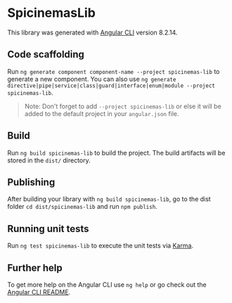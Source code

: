 # SpicinemasLib

This library was generated with [Angular CLI](https://github.com/angular/angular-cli) version 8.2.14.

## Code scaffolding

Run `ng generate component component-name --project spicinemas-lib` to generate a new component. You can also use `ng generate directive|pipe|service|class|guard|interface|enum|module --project spicinemas-lib`.
> Note: Don't forget to add `--project spicinemas-lib` or else it will be added to the default project in your `angular.json` file. 

## Build

Run `ng build spicinemas-lib` to build the project. The build artifacts will be stored in the `dist/` directory.

## Publishing

After building your library with `ng build spicinemas-lib`, go to the dist folder `cd dist/spicinemas-lib` and run `npm publish`.

## Running unit tests

Run `ng test spicinemas-lib` to execute the unit tests via [Karma](https://karma-runner.github.io).

## Further help

To get more help on the Angular CLI use `ng help` or go check out the [Angular CLI README](https://github.com/angular/angular-cli/blob/master/README.md).
